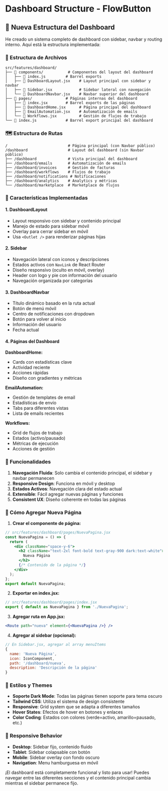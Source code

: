 # Dashboard Structure - FlowButton

## 🎯 Nueva Estructura del Dashboard

He creado un sistema completo de dashboard con sidebar, navbar y routing interno. Aquí está la estructura implementada:

### 📁 Estructura de Archivos

```
src/features/dashboard/
├── 📁 components/           # Componentes del layout del dashboard
│   ├── 📄 index.js         # Barrel exports
│   ├── 📄 DashboardLayout.jsx    # Layout principal con sidebar y navbar
│   ├── 📄 Sidebar.jsx            # Sidebar lateral con navegación
│   └── 📄 DashboardNavbar.jsx    # Navbar superior del dashboard
├── 📁 pages/               # Páginas internas del dashboard
│   ├── 📄 index.jsx        # Barrel exports de las páginas
│   ├── 📄 DashboardHome.jsx      # Página principal del dashboard
│   ├── 📄 EmailAutomation.jsx    # Automatización de emails
│   └── 📄 Workflows.jsx          # Gestión de flujos de trabajo
└── 📄 index.js             # Barrel export principal del dashboard
```

### 🗺️ Estructura de Rutas

```
/                           # Página principal (con Navbar público)
/dashboard                  # Layout del dashboard (sin Navbar público)
├── /dashboard              # Vista principal del dashboard
├── /dashboard/emails       # Automatización de emails
├── /dashboard/invoices     # Gestión de facturas
├── /dashboard/workflows    # Flujos de trabajo
├── /dashboard/notifications # Notificaciones
├── /dashboard/analytics    # Analytics y métricas
└── /dashboard/marketplace  # Marketplace de flujos
```

### 🎨 Características Implementadas

#### 1. **DashboardLayout**
- Layout responsivo con sidebar y contenido principal
- Manejo de estado para sidebar móvil
- Overlay para cerrar sidebar en móvil
- Usa `<Outlet />` para renderizar páginas hijas

#### 2. **Sidebar**
- Navegación lateral con iconos y descripciones
- Estados activos con `NavLink` de React Router
- Diseño responsivo (oculto en móvil, overlay)
- Header con logo y pie con información del usuario
- Navegación organizada por categorías

#### 3. **DashboardNavbar**
- Título dinámico basado en la ruta actual
- Botón de menú móvil
- Centro de notificaciones con dropdown
- Botón para volver al inicio
- Información del usuario
- Fecha actual

#### 4. **Páginas del Dashboard**

**DashboardHome:**
- Cards con estadísticas clave
- Actividad reciente
- Acciones rápidas
- Diseño con gradientes y métricas

**EmailAutomation:**
- Gestión de templates de email
- Estadísticas de envío
- Tabs para diferentes vistas
- Lista de emails recientes

**Workflows:**
- Grid de flujos de trabajo
- Estados (activo/pausado)
- Métricas de ejecución
- Acciones de gestión

### 🎯 Funcionalidades

1. **Navegación Fluida**: Solo cambia el contenido principal, el sidebar y navbar permanecen
2. **Responsive Design**: Funciona en móvil y desktop
3. **Estados Activos**: Navegación clara del estado actual
4. **Extensible**: Fácil agregar nuevas páginas y funciones
5. **Consistent UX**: Diseño coherente en todas las páginas

### 🚀 Cómo Agregar Nueva Página

1. **Crear el componente de página:**
```jsx
// src/features/dashboard/pages/NuevaPagina.jsx
const NuevaPagina = () => {
  return (
    <div className="space-y-6">
      <h2 className="text-2xl font-bold text-gray-900 dark:text-white">
        Nueva Página
      </h2>
      {/* Contenido de la página */}
    </div>
  );
};
export default NuevaPagina;
```

2. **Exportar en index.jsx:**
```jsx
// src/features/dashboard/pages/index.jsx
export { default as NuevaPagina } from './NuevaPagina';
```

3. **Agregar ruta en App.jsx:**
```jsx
<Route path="nueva" element={<NuevaPagina />} />
```

4. **Agregar al sidebar (opcional):**
```jsx
// En Sidebar.jsx, agregar al array menuItems
{
  name: 'Nueva Página',
  icon: IconComponent,
  path: '/dashboard/nueva',
  description: 'Descripción de la página'
}
```

### 🎨 Estilos y Themes

- **Soporte Dark Mode**: Todas las páginas tienen soporte para tema oscuro
- **Tailwind CSS**: Utiliza el sistema de design consistente
- **Responsive**: Grid system que se adapta a diferentes tamaños
- **Hover States**: Efectos de hover en botones y enlaces
- **Color Coding**: Estados con colores (verde=activo, amarillo=pausado, etc.)

### 📱 Responsive Behavior

- **Desktop**: Sidebar fijo, contenido fluido
- **Tablet**: Sidebar colapsable con botón
- **Mobile**: Sidebar overlay con fondo oscuro
- **Navigation**: Menu hamburguesa en móvil

¡El dashboard está completamente funcional y listo para usar! Puedes navegar entre las diferentes secciones y el contenido principal cambia mientras el sidebar permanece fijo.

